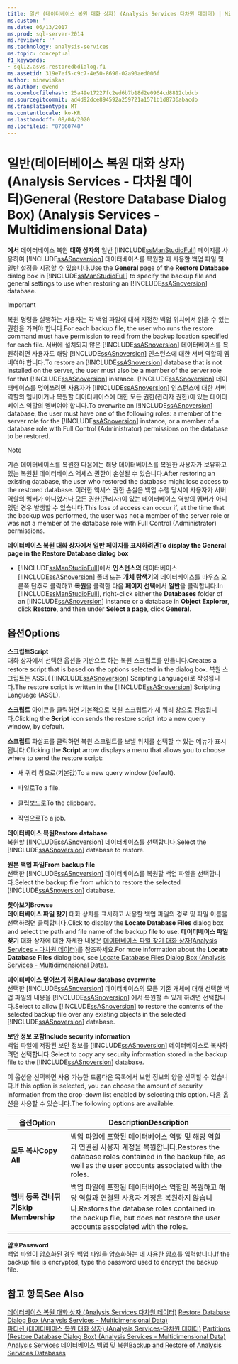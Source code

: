 ```yaml
---
title: 일반 (데이터베이스 복원 대화 상자) (Analysis Services 다차원 데이터) | Microsoft Docs
ms.custom: ''
ms.date: 06/13/2017
ms.prod: sql-server-2014
ms.reviewer: ''
ms.technology: analysis-services
ms.topic: conceptual
f1_keywords:
- sql12.asvs.restoredbdialog.f1
ms.assetid: 319e7ef5-c9c7-4e50-8690-02a90aed006f
author: minewiskan
ms.author: owend
ms.openlocfilehash: 25a49e17227fc2ed6b7b18d2e0964cd8812cbdcb
ms.sourcegitcommit: ad4d92dce894592a259721a1571b1d8736abacdb
ms.translationtype: MT
ms.contentlocale: ko-KR
ms.lasthandoff: 08/04/2020
ms.locfileid: "87660748"
---
```

# <a name="general-restore-database-dialog-box-analysis-services---multidimensional-data"></a><span data-ttu-id="a2baa-102">일반(데이터베이스 복원 대화 상자)(Analysis Services - 다차원 데이터)</span><span class="sxs-lookup"><span data-stu-id="a2baa-102">General (Restore Database Dialog Box) (Analysis Services - Multidimensional Data)</span></span>
  <span data-ttu-id="a2baa-103">**에서** 데이터베이스 복원 **대화 상자의** 일반 [!INCLUDE[ssManStudioFull](../includes/ssmanstudiofull-md.md)] 페이지를 사용하여 [!INCLUDE[ssASnoversion](../includes/ssasnoversion-md.md)] 데이터베이스를 복원할 때 사용할 백업 파일 및 일반 설정을 지정할 수 있습니다.</span><span class="sxs-lookup"><span data-stu-id="a2baa-103">Use the **General** page of the **Restore Database** dialog box in [!INCLUDE[ssManStudioFull](../includes/ssmanstudiofull-md.md)] to specify the backup file and general settings to use when restoring an [!INCLUDE[ssASnoversion](../includes/ssasnoversion-md.md)] database.</span></span>  
  
> [!IMPORTANT]  
>  <span data-ttu-id="a2baa-104">복원 명령을 실행하는 사용자는 각 백업 파일에 대해 지정한 백업 위치에서 읽을 수 있는 권한을 가져야 합니다.</span><span class="sxs-lookup"><span data-stu-id="a2baa-104">For each backup file, the user who runs the restore command must have permission to read from the backup location specified for each file.</span></span> <span data-ttu-id="a2baa-105">서버에 설치되지 않은 [!INCLUDE[ssASnoversion](../includes/ssasnoversion-md.md)] 데이터베이스를 복원하려면 사용자도 해당 [!INCLUDE[ssASnoversion](../includes/ssasnoversion-md.md)] 인스턴스에 대한 서버 역할의 멤버여야 합니다.</span><span class="sxs-lookup"><span data-stu-id="a2baa-105">To restore an [!INCLUDE[ssASnoversion](../includes/ssasnoversion-md.md)] database that is not installed on the server, the user must also be a member of the server role for that [!INCLUDE[ssASnoversion](../includes/ssasnoversion-md.md)] instance.</span></span> <span data-ttu-id="a2baa-106">[!INCLUDE[ssASnoversion](../includes/ssasnoversion-md.md)] 데이터베이스를 덮어쓰려면 사용자가 [!INCLUDE[ssASnoversion](../includes/ssasnoversion-md.md)] 인스턴스에 대한 서버 역할의 멤버이거나 복원할 데이터베이스에 대한 모든 권한(관리자 권한)이 있는 데이터베이스 역할의 멤버여야 합니다.</span><span class="sxs-lookup"><span data-stu-id="a2baa-106">To overwrite an [!INCLUDE[ssASnoversion](../includes/ssasnoversion-md.md)] database, the user must have one of the following roles: a member of the server role for the [!INCLUDE[ssASnoversion](../includes/ssasnoversion-md.md)] instance, or a member of a database role with Full Control (Administrator) permissions on the database to be restored.</span></span>  
  
> [!NOTE]  
>  <span data-ttu-id="a2baa-107">기존 데이터베이스를 복원한 다음에는 해당 데이터베이스를 복원한 사용자가 보유하고 있는 복원된 데이터베이스 액세스 권한이 손실될 수 있습니다.</span><span class="sxs-lookup"><span data-stu-id="a2baa-107">After restoring an existing database, the user who restored the database might lose access to the restored database.</span></span> <span data-ttu-id="a2baa-108">이러한 액세스 권한 손실은 백업 수행 당시에 사용자가 서버 역할의 멤버가 아니었거나 모든 권한(관리자)이 있는 데이터베이스 역할의 멤버가 아니었던 경우 발생할 수 있습니다.</span><span class="sxs-lookup"><span data-stu-id="a2baa-108">This loss of access can occur if, at the time that the backup was performed, the user was not a member of the server role or was not a member of the database role with Full Control (Administrator) permissions.</span></span>  
  
 <span data-ttu-id="a2baa-109">**데이터베이스 복원 대화 상자에서 일반 페이지를 표시하려면**</span><span class="sxs-lookup"><span data-stu-id="a2baa-109">**To display the General page in the Restore Database dialog box**</span></span>  
  
-   <span data-ttu-id="a2baa-110">[!INCLUDE[ssManStudioFull](../includes/ssmanstudiofull-md.md)]에서 **인스턴스의** 데이터베이스 [!INCLUDE[ssASnoversion](../includes/ssasnoversion-md.md)] 폴더 또는 **개체 탐색기**의 데이터베이스를 마우스 오른쪽 단추로 클릭하고 **복원**을 클릭한 다음 **페이지 선택**에서 **일반**을 클릭합니다.</span><span class="sxs-lookup"><span data-stu-id="a2baa-110">In [!INCLUDE[ssManStudioFull](../includes/ssmanstudiofull-md.md)], right-click either the **Databases** folder of an [!INCLUDE[ssASnoversion](../includes/ssasnoversion-md.md)] instance or a database in **Object Explorer**, click **Restore**, and then under **Select a page**, click **General**.</span></span>  
  
## <a name="options"></a><span data-ttu-id="a2baa-111">옵션</span><span class="sxs-lookup"><span data-stu-id="a2baa-111">Options</span></span>  
 <span data-ttu-id="a2baa-112">**스크립트**</span><span class="sxs-lookup"><span data-stu-id="a2baa-112">**Script**</span></span>  
 <span data-ttu-id="a2baa-113">대화 상자에서 선택한 옵션을 기반으로 하는 복원 스크립트를 만듭니다.</span><span class="sxs-lookup"><span data-stu-id="a2baa-113">Creates a restore script that is based on the options selected in the dialog box.</span></span> <span data-ttu-id="a2baa-114">복원 스크립트는 ASSL( [!INCLUDE[ssASnoversion](../includes/ssasnoversion-md.md)] Scripting Language)로 작성됩니다.</span><span class="sxs-lookup"><span data-stu-id="a2baa-114">The restore script is written in the [!INCLUDE[ssASnoversion](../includes/ssasnoversion-md.md)] Scripting Language (ASSL).</span></span>  
  
 <span data-ttu-id="a2baa-115">**스크립트** 아이콘을 클릭하면 기본적으로 복원 스크립트가 새 쿼리 창으로 전송됩니다.</span><span class="sxs-lookup"><span data-stu-id="a2baa-115">Clicking the **Script** icon sends the restore script into a new query window, by default.</span></span>  
  
 <span data-ttu-id="a2baa-116">**스크립트** 화살표를 클릭하면 복원 스크립트를 보낼 위치를 선택할 수 있는 메뉴가 표시됩니다.</span><span class="sxs-lookup"><span data-stu-id="a2baa-116">Clicking the **Script** arrow displays a menu that allows you to choose where to send the restore script:</span></span>  
  
-   <span data-ttu-id="a2baa-117">새 쿼리 창으로(기본값)</span><span class="sxs-lookup"><span data-stu-id="a2baa-117">To a new query window (default).</span></span>  
  
-   <span data-ttu-id="a2baa-118">파일로</span><span class="sxs-lookup"><span data-stu-id="a2baa-118">To a file.</span></span>  
  
-   <span data-ttu-id="a2baa-119">클립보드로</span><span class="sxs-lookup"><span data-stu-id="a2baa-119">To the clipboard.</span></span>  
  
-   <span data-ttu-id="a2baa-120">작업으로</span><span class="sxs-lookup"><span data-stu-id="a2baa-120">To a job.</span></span>  
  
 <span data-ttu-id="a2baa-121">**데이터베이스 복원**</span><span class="sxs-lookup"><span data-stu-id="a2baa-121">**Restore database**</span></span>  
 <span data-ttu-id="a2baa-122">복원할 [!INCLUDE[ssASnoversion](../includes/ssasnoversion-md.md)] 데이터베이스를 선택합니다.</span><span class="sxs-lookup"><span data-stu-id="a2baa-122">Select the [!INCLUDE[ssASnoversion](../includes/ssasnoversion-md.md)] database to restore.</span></span>  
  
 <span data-ttu-id="a2baa-123">**원본 백업 파일**</span><span class="sxs-lookup"><span data-stu-id="a2baa-123">**From backup file**</span></span>  
 <span data-ttu-id="a2baa-124">선택한 [!INCLUDE[ssASnoversion](../includes/ssasnoversion-md.md)] 데이터베이스를 복원할 백업 파일을 선택합니다.</span><span class="sxs-lookup"><span data-stu-id="a2baa-124">Select the backup file from which to restore the selected [!INCLUDE[ssASnoversion](../includes/ssasnoversion-md.md)] database.</span></span>  
  
 <span data-ttu-id="a2baa-125">**찾아보기**</span><span class="sxs-lookup"><span data-stu-id="a2baa-125">**Browse**</span></span>  
 <span data-ttu-id="a2baa-126">**데이터베이스 파일 찾기** 대화 상자를 표시하고 사용할 백업 파일의 경로 및 파일 이름을 선택하려면 클릭합니다.</span><span class="sxs-lookup"><span data-stu-id="a2baa-126">Click to display the **Locate Database Files** dialog box and select the path and file name of the backup file to use.</span></span> <span data-ttu-id="a2baa-127">**데이터베이스 파일 찾기** 대화 상자에 대한 자세한 내용은 [데이터베이스 파일 찾기 대화 상자&#40;Analysis Services - 다차원 데이터&#41;](locate-database-files-dialog-box-analysis-services-multidimensional-data.md)를 참조하세요.</span><span class="sxs-lookup"><span data-stu-id="a2baa-127">For more information about the **Locate Database Files** dialog box, see [Locate Database Files Dialog Box &#40;Analysis Services - Multidimensional Data&#41;](locate-database-files-dialog-box-analysis-services-multidimensional-data.md).</span></span>  
  
 <span data-ttu-id="a2baa-128">**데이터베이스 덮어쓰기 허용**</span><span class="sxs-lookup"><span data-stu-id="a2baa-128">**Allow database overwrite**</span></span>  
 <span data-ttu-id="a2baa-129">선택한 [!INCLUDE[ssASnoversion](../includes/ssasnoversion-md.md)] 데이터베이스의 모든 기존 개체에 대해 선택한 백업 파일의 내용을 [!INCLUDE[ssASnoversion](../includes/ssasnoversion-md.md)] 에서 복원할 수 있게 하려면 선택합니다.</span><span class="sxs-lookup"><span data-stu-id="a2baa-129">Select to allow [!INCLUDE[ssASnoversion](../includes/ssasnoversion-md.md)] to restore the contents of the selected backup file over any existing objects in the selected [!INCLUDE[ssASnoversion](../includes/ssasnoversion-md.md)] database.</span></span>  
  
 <span data-ttu-id="a2baa-130">**보안 정보 포함**</span><span class="sxs-lookup"><span data-stu-id="a2baa-130">**Include security information**</span></span>  
 <span data-ttu-id="a2baa-131">백업 파일에 저장된 보안 정보를 [!INCLUDE[ssASnoversion](../includes/ssasnoversion-md.md)] 데이터베이스로 복사하려면 선택합니다.</span><span class="sxs-lookup"><span data-stu-id="a2baa-131">Select to copy any security information stored in the backup file to the [!INCLUDE[ssASnoversion](../includes/ssasnoversion-md.md)] database.</span></span>  
  
 <span data-ttu-id="a2baa-132">이 옵션을 선택하면 사용 가능한 드롭다운 목록에서 보안 정보의 양을 선택할 수 있습니다.</span><span class="sxs-lookup"><span data-stu-id="a2baa-132">If this option is selected, you can choose the amount of security information from the drop-down list enabled by selecting this option.</span></span> <span data-ttu-id="a2baa-133">다음 옵션을 사용할 수 있습니다.</span><span class="sxs-lookup"><span data-stu-id="a2baa-133">The following options are available:</span></span>  
  
|<span data-ttu-id="a2baa-134">옵션</span><span class="sxs-lookup"><span data-stu-id="a2baa-134">Option</span></span>|<span data-ttu-id="a2baa-135">Description</span><span class="sxs-lookup"><span data-stu-id="a2baa-135">Description</span></span>|  
|------------|-----------------|  
|<span data-ttu-id="a2baa-136">**모두 복사**</span><span class="sxs-lookup"><span data-stu-id="a2baa-136">**Copy All**</span></span>|<span data-ttu-id="a2baa-137">백업 파일에 포함된 데이터베이스 역할 및 해당 역할과 연결된 사용자 계정을 복원합니다.</span><span class="sxs-lookup"><span data-stu-id="a2baa-137">Restores the database roles contained in the backup file, as well as the user accounts associated with the roles.</span></span>|  
|<span data-ttu-id="a2baa-138">**멤버 등록 건너뛰기**</span><span class="sxs-lookup"><span data-stu-id="a2baa-138">**Skip Membership**</span></span>|<span data-ttu-id="a2baa-139">백업 파일에 포함된 데이터베이스 역할만 복원하고 해당 역할과 연결된 사용자 계정은 복원하지 않습니다.</span><span class="sxs-lookup"><span data-stu-id="a2baa-139">Restores the database roles contained in the backup file, but does not restore the user accounts associated with the roles.</span></span>|  
  
 <span data-ttu-id="a2baa-140">**암호**</span><span class="sxs-lookup"><span data-stu-id="a2baa-140">**Password**</span></span>  
 <span data-ttu-id="a2baa-141">백업 파일이 암호화된 경우 백업 파일을 암호화하는 데 사용한 암호를 입력합니다.</span><span class="sxs-lookup"><span data-stu-id="a2baa-141">If the backup file is encrypted, type the password used to encrypt the backup file.</span></span>  
  
## <a name="see-also"></a><span data-ttu-id="a2baa-142">참고 항목</span><span class="sxs-lookup"><span data-stu-id="a2baa-142">See Also</span></span>  
 <span data-ttu-id="a2baa-143">[데이터베이스 복원 대화 상자 &#40;Analysis Services 다차원 데이터&#41;](restore-database-dialog-box-analysis-services-multidimensional-data.md) </span><span class="sxs-lookup"><span data-stu-id="a2baa-143">[Restore Database Dialog Box &#40;Analysis Services - Multidimensional Data&#41;](restore-database-dialog-box-analysis-services-multidimensional-data.md) </span></span>  
 <span data-ttu-id="a2baa-144">[파티션 &#40;데이터베이스 복원 대화 상자&#41; &#40;Analysis Services-다차원 데이터&#41;](partitions-restore-database-dialog-box-analysis-services-multidimensional-data.md) </span><span class="sxs-lookup"><span data-stu-id="a2baa-144">[Partitions &#40;Restore Database Dialog Box&#41; &#40;Analysis Services - Multidimensional Data&#41;](partitions-restore-database-dialog-box-analysis-services-multidimensional-data.md) </span></span>  
 [<span data-ttu-id="a2baa-145">Analysis Services 데이터베이스 백업 및 복원</span><span class="sxs-lookup"><span data-stu-id="a2baa-145">Backup and Restore of Analysis Services Databases</span></span>](multidimensional-models/backup-and-restore-of-analysis-services-databases.md)  
  
  
